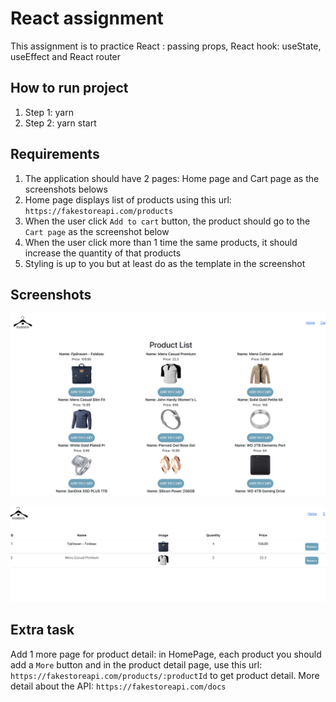 # React assignment

This assignment is to practice React : passing props, React hook: useState, useEffect and React router

## How to run project

1. Step 1: yarn
2. Step 2: yarn start

## Requirements

1. The application should have 2 pages: Home page and Cart page as the screenshots belows
2. Home page displays list of products using this url: `https://fakestoreapi.com/products`
3. When the user click `Add to cart` button, the product should go to the `Cart page` as the screenshot below
4. When the user click more than 1 time the same products, it should increase the quantity of that products
5. Styling is up to you but at least do as the template in the screenshot

## Screenshots

![homepage](./src/assets/homePage.png)

![cartPage](./src/assets/cartPage.png)

## Extra task

Add 1 more page for product detail: in HomePage, each product you should add a `More` button and in the product detail page, use this url: `https://fakestoreapi.com/products/:productId` to get product detail. More detail about the API: `https://fakestoreapi.com/docs`
